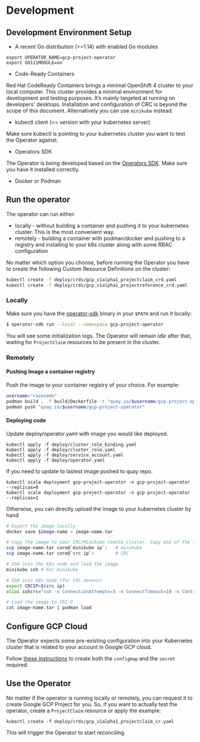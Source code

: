 # Development

## Development Environment Setup

* A recent Go distribution (>=1.14) with enabled Go modules

```
export OPERATOR_NAME=gcp-project-operator
export GO111MODULE=on
```

* Code-Ready Containers

Red Hat CodeReady Containers brings a minimal OpenShift 4 cluster to your local computer.
This cluster provides a minimal environment for development and testing purposes.
It’s mainly targeted at running on developers' desktops.
Installation and configuration of CRC is beyond the scope of this document.
Alternatively you can use `minikube` instead.

* kubectl client (>= version with your kubernetes server)

Make sure kubectl is pointing to your kubernetes cluster you want to test the Operator against.

* Operators SDK

The Operator is being developed based on the [Operators SDK](https://github.com/operator-framework/operator-sdk).
Make sure you have it installed correctly.

* Docker or Podman

## Run the operator

The operator can run either:

* locally - without building a container and pushing it to your kubernetes cluster. This is the most convenient way.
* remotely - building a container with podman/docker and pushing to a registry and installing to your k8s cluster along with some RBAC configuration

No matter which option you choose, before running the Operator you have to create the following Custom Resource Definitions on the cluster:

```zsh
kubectl create -f deploy/crds/gcp_v1alpha1_projectclaim_crd.yaml
kubectl create -f deploy/crds/gcp_v1alpha1_projectreference_crd.yaml
```

### Locally

Make sure you have the [operator-sdk](https://github.com/operator-framework/operator-sdk/releases) binary in your `$PATH` and run it locally:

```zsh
$ operator-sdk run --local --namespace gcp-project-operator
```

You will see some initialization logs.
The Operator will remain _idle_ after that, waiting for `ProjectClaim` resources to be present in the cluster.

### Remotely

#### Pushing Image a container registry

Push the image to your container registry of your choice. For example:

```bash
username="razevedo"
podman build . -f build/Dockerfile -t "quay.io/$username/gcp-project-operator"
podman push "quay.io/$username/gcp-project-operator"
```

#### Deploying code

Update deploy/operator.yaml with image you would like deployed.

```kube
kubectl apply -f deploy/cluster_role_binding.yaml
kubectl apply -f deploy/cluster_role.yaml
kubectl apply -f deploy/service_account.yaml
kubectl apply -f deploy/operator.yaml
```

If you need to update to lastest image pushed to quay repo.

```kube
kubectl scale deployment gcp-project-operator -n gcp-project-operator --replicas=0
kubectl scale deployment gcp-project-operator -n gcp-project-operator --replicas=1
```

Otherwise, you can directly upload the image to your kubernetes cluster by hand

```zsh
# Export the image locally
docker save $image-name > image-name.tar

# Copy the image to your CRC/Minikube remote cluster. Copy one of the following:
scp image-name.tar core@`minikube ip`:   # minikube
scp image-name.tar core@`crc ip`:        # CRC

# SSH into the k8s node and load the image
minikube ssh # For minikube

# SSH into k8s node (for CRC devenv)
export CRCIP=$(crc ip)
alias sshcrc="ssh -o ConnectionAttempts=3 -o ConnectTimeout=10 -o ControlMaster=no -o ControlPath=none -o LogLevel=quiet -o PasswordAuthentication=no -o ServerAliveInterval=60 -o StrictHostKeyChecking=no -o UserKnownHostsFile=/dev/null core@192.168.64.2 -o IdentitiesOnly=yes -i /Users/drpaneas/.crc/machines/crc/id_rsa -p 22"

# Load the image to CRI-O
cat image-name.tar | podman load
```

## Configure GCP Cloud

The Operator expects some pre-existing configuration into your Kubernetes cluster that is related to your account in Google GCP cloud.

Follow [these instructions](./gcpconfig.md) to create both the `configmap` and the `secret` required.

## Use the Operator

No matter if the operator is running locally or remotely, you can request it to create Google GCP Project for you. So, if you want to actually test the operator, create a `ProjectClaim` resource or apply the example:

```
kubectl create -f deploy/crds/gcp_v1alpha1_projectclaim_cr.yaml
```

This will trigger the Operator to start reconciling.
